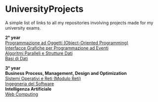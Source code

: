 # UniversityProjects
A simple list of links to all my repositories involving projects made for my university exams.

<b>2° year</b>
</br><a href="https://github.com/Dygwah98/Frogger-Clone">Programmazione ad Oggetti (Object-Oriented Programming)</a>
</br><a href="https://github.com/demisquare/BoulderDash">Interfacce Grafiche per Programmazione ad Eventi</a>
</br><a href="https://github.com/Dygwah98/ParallelWatorCA.git">Algoritmi Paralleli e Strutture Dati</a>
</br><a href="https://drive.google.com/drive/folders/1_igTNDD6NGO410N2WnbMvw0kR0wqxPaB?usp=sharing">Basi di Dati</a>

<b>3° year</b>
</br><b>Business Process, Management, Design and Optimization</b>
</br><a href="https://github.com/Dygwah98/SOR-1920.git">Sistemi Operativi e Reti (Modulo Reti)</a>
</br><a href="https://github.com/Dygwah98/SIW_INGSW_1920">Ingegneria del Software</a>
</br><b>Intelligenza Artificiale</b>
</br><a href="https://github.com/faziofrancesco/SARELLA">Web Computing</a>

